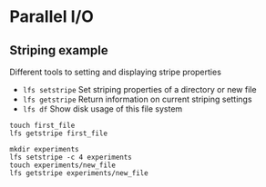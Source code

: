 # Parallel I/O

## Striping example

Different tools to setting and displaying stripe properties
 - `lfs setstripe` Set striping properties of a directory or new file
 - `lfs getstripe` Return information on current striping settings
 - `lfs df` Show disk usage of this file system


```
touch first_file
lfs getstripe first_file

mkdir experiments
lfs setstripe -c 4 experiments
touch experiments/new_file
lfs getstripe experiments/new_file
```

